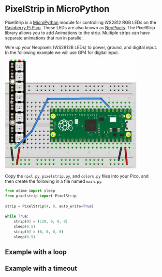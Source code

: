 # PixelStrip in MicroPython

PixelStrip is a [MicroPython](https://micropython.org/) module for controlling WS2812 RGB LEDs on the [Raspberry Pi Pico](https://www.raspberrypi.org/products/raspberry-pi-pico/).  These LEDs are also known as  [NeoPixels](https://learn.adafruit.com/adafruit-neopixel-uberguide). The PixelStrip library allows you to add Animations to the strip.  Multiple strips can have separate animations that run in parallel.

Wire up your Neopixels (WS2812B LEDs) to power, ground, and digital input. In the following example we will use GP4 for digital input.

![pixelstrip_setup](./img/pixelstrip_setup_50.jpg)

Copy the `npxl.py`, `pixelstrip.py`, and `colors.py` files into your Pico, and then create the following in a file named `main.py`:

```python
from utime import sleep
from pixelstrip import PixelStrip

strip = PixelStrip(4, 8, auto_write=True)

while True:
    strip[0] = (128, 0, 0, 0)
    sleep(0.5)
    strip[0] = (0, 0, 0, 0)
    sleep(0.5)
```

## Example with a loop

## Example with a timeout

